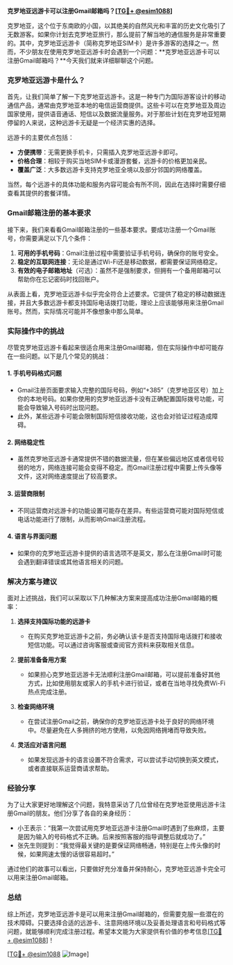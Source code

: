 **克罗地亚远游卡可以注册Gmail邮箱吗？[[TG💪+ @esim1088](https://t.me/s/esim1088)]**

克罗地亚，这个位于东南欧的小国，以其绝美的自然风光和丰富的历史文化吸引了无数游客。如果你计划去克罗地亚旅行，那么提前了解当地的通信服务是非常重要的。其中，克罗地亚远游卡（简称克罗地亚SIM卡）是许多游客的选择之一。然而，不少朋友在使用克罗地亚远游卡时会遇到一个问题：**克罗地亚远游卡可以注册Gmail邮箱吗？**今天我们就来详细聊聊这个问题。

### 克罗地亚远游卡是什么？

首先，让我们简单了解一下克罗地亚远游卡。这是一种专门为国际游客设计的移动通信产品，通常由克罗地亚本地的电信运营商提供。这些卡可以在克罗地亚及周边国家使用，提供语音通话、短信以及数据流量服务。对于那些计划在克罗地亚短期停留的人来说，这种远游卡无疑是一个经济实惠的选择。

远游卡的主要优点包括：

- **方便携带**：无需更换手机卡，只需插入克罗地亚远游卡即可。
- **价格合理**：相较于购买当地SIM卡或漫游套餐，远游卡的价格更加亲民。
- **覆盖广泛**：大多数远游卡支持克罗地亚全境以及部分邻国的网络覆盖。

当然，每个远游卡的具体功能和服务内容可能会有所不同，因此在选择时需要仔细查看其提供的套餐详情。

### Gmail邮箱注册的基本要求

接下来，我们来看看Gmail邮箱注册的一些基本要求。要成功注册一个Gmail账号，你需要满足以下几个条件：

1. **可用的手机号码**：Gmail注册过程中需要验证手机号码，确保你的账号安全。
2. **稳定的互联网连接**：无论是通过Wi-Fi还是移动数据，都需要保证网络稳定。
3. **有效的电子邮箱地址**（可选）：虽然不是强制要求，但拥有一个备用邮箱可以帮助你在忘记密码时找回账户。

从表面上看，克罗地亚远游卡似乎完全符合上述要求。它提供了稳定的移动数据连接，并且大多数远游卡都支持国际电话拨打功能，理论上应该能够用来注册Gmail账号。然而，实际情况可能并不像想象中那么简单。

### 实际操作中的挑战

尽管克罗地亚远游卡看起来很适合用来注册Gmail邮箱，但在实际操作中却可能存在一些问题。以下是几个常见的挑战：

#### 1. **手机号码格式问题**
   - Gmail注册页面要求输入完整的国际号码，例如“+385”（克罗地亚区号）加上你的本地号码。如果你使用的克罗地亚远游卡没有正确配置国际拨号功能，可能会导致输入号码时出现问题。
   - 此外，某些远游卡可能会限制国际短信接收功能，这也会对验证过程造成障碍。

#### 2. **网络稳定性**
   - 虽然克罗地亚远游卡通常提供不错的数据流量，但在某些偏远地区或者信号较弱的地方，网络连接可能会变得不稳定。而Gmail注册过程中需要上传头像等文件，这对网络速度提出了较高要求。

#### 3. **运营商限制**
   - 不同运营商对远游卡的功能设置可能存在差异。有些运营商可能对国际短信或电话功能进行了限制，从而影响Gmail注册流程。

#### 4. **语言与界面问题**
   - 如果你的克罗地亚远游卡提供的语言选项不是英文，那么在注册Gmail时可能会遇到翻译错误或其他语言相关的问题。

### 解决方案与建议

面对上述挑战，我们可以采取以下几种解决方案来提高成功注册Gmail邮箱的概率：

1. **选择支持国际功能的远游卡**
   - 在购买克罗地亚远游卡之前，务必确认该卡是否支持国际电话拨打和接收短信功能。可以通过咨询客服或查阅官方资料来获取相关信息。

2. **提前准备备用方案**
   - 如果担心克罗地亚远游卡无法顺利注册Gmail邮箱，可以提前准备好其他方式，比如使用朋友或家人的手机卡进行验证，或者在当地寻找免费Wi-Fi热点完成注册。

3. **检查网络环境**
   - 在尝试注册Gmail之前，确保你的克罗地亚远游卡处于良好的网络环境中。尽量避免在人多拥挤的地方使用，以免因网络拥堵而导致失败。

4. **灵活应对语言问题**
   - 如果发现远游卡的语言设置不符合需求，可以尝试手动切换到英文模式，或者直接联系运营商请求帮助。

### 经验分享

为了让大家更好地理解这个问题，我特意采访了几位曾经在克罗地亚使用远游卡注册Gmail的朋友。他们分享了各自的亲身经历：

- 小王表示：“我第一次尝试用克罗地亚远游卡注册Gmail时遇到了些麻烦，主要是因为输入的号码格式不正确。后来按照客服的指导调整后就成功了。”
- 张先生则提到：“我觉得最关键的是要保证网络畅通，特别是在上传头像的时候，如果网速太慢的话很容易超时。”

通过他们的故事可以看出，只要做好充分准备并保持耐心，克罗地亚远游卡完全可以用来注册Gmail邮箱。

### 总结

综上所述，克罗地亚远游卡是可以用来注册Gmail邮箱的，但需要克服一些潜在的技术障碍。只要选择合适的远游卡、注意网络环境以及妥善处理语言和号码格式等问题，就能够顺利完成注册过程。希望本文能为大家提供有价值的参考信息[[TG💪+ @esim1088](https://t.me/s/esim1088)]！

[[TG💪+ @esim1088](https://t.me/s/esim1088) ![Image](https://i.postimg.cc/4NQfJmqS/Snipaste-2025-05-13-00-14-12.png)]